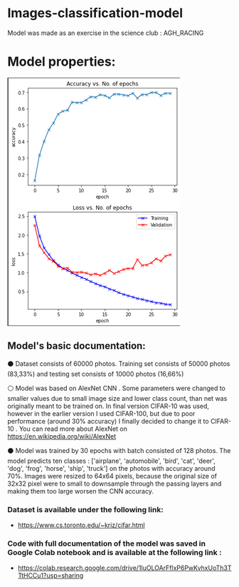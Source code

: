 # Images-classification-model
Model was made as an exercise in the science club : AGH_RACING

# Model properties:
![Notebook](notebook_with_model/plot.png "Notebook")

## Model's basic documentation:
⚫ Dataset consists of 60000 photos. Training set consists of 50000 photos (83,33%) and testing set consists of 10000 photos (16,66%)

⚪ Model was based on AlexNet CNN . Some parameters were changed to smaller values due to small image size and lower class count, than net was originally meant to be trained on. In final version CIFAR-10 was used, however in the earlier version I used CIFAR-100, but due to poor performance (around 30% accuracy) I finally decided to change it to CIFAR-10 . You can read more about AlexNet on https://en.wikipedia.org/wiki/AlexNet

⚫ Model was trained by 30 epochs with batch consisted of 128 photos. The model predicts ten classes : ['airplane', 'automobile', 'bird', 'cat', 'deer', 'dog', 'frog', 'horse', 'ship', 'truck'] on the photos with accuracy around 70%. Images were resized to 64x64 pixels, because the original size of 32x32 pixel were to small to downsample through the passing layers and making them too large worsen the CNN accuracy.

### Dataset is available under the following link:
  - https://www.cs.toronto.edu/~kriz/cifar.html
### Code with full documentation of the model was saved in Google Colab notebook and is available at the following link :
  - https://colab.research.google.com/drive/1luOLOArFflxP6PwKvhxUoTh3TTtHCCu1?usp=sharing
